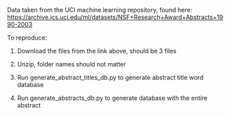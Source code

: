 Data taken from the UCI machine learning repository, found here:
https://archive.ics.uci.edu/ml/datasets/NSF+Research+Award+Abstracts+1990-2003

To reproduce:
1. Download the files from the link above, should be 3 files

2. Unzip, folder names should not matter

3. Run generate_abstract_titles_db.py to generate abstract title word database

4. Run generate_abstracts_db.py to generate database with the entire abstract
